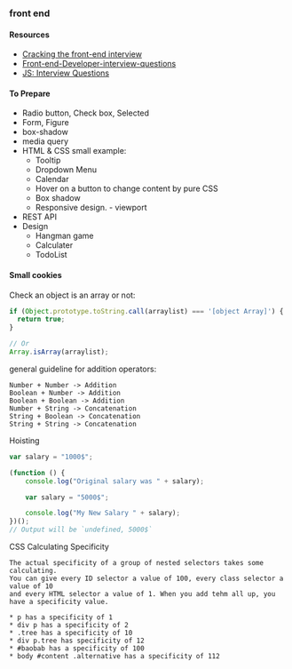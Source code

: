### front end
#### Resources
* [Cracking the front-end interview](https://medium.freecodecamp.com/cracking-the-front-end-interview-9a34cd46237#.4w3f64tjl)
* [Front-end-Developer-interview-questions](https://github.com/h5bp/Front-end-Developer-Interview-Questions)
* [JS: Interview Questions](http://www.thatjsdude.com/interview/dom.html)

#### To Prepare
* Radio button, Check box, Selected
* Form, Figure
* box-shadow
* media query
* HTML & CSS small example:
  * Tooltip
  * Dropdown Menu
  * Calendar
  * Hover on a button to change content by pure CSS
  * Box shadow
  * Responsive design. - viewport
* REST API
* Design
  * Hangman game
  * Calculater
  * TodoList


#### Small cookies
Check an object is an array or not:
```javascript
if (Object.prototype.toString.call(arraylist) === '[object Array]') {
  return true;
}

// Or
Array.isArray(arraylist);
```

general guideline for addition operators:
```
Number + Number -> Addition
Boolean + Number -> Addition
Boolean + Boolean -> Addition
Number + String -> Concatenation
String + Boolean -> Concatenation
String + String -> Concatenation
```

Hoisting
```javascript
var salary = "1000$";

(function () {
    console.log("Original salary was " + salary);

    var salary = "5000$";

    console.log("My New Salary " + salary);
})();
// Output will be `undefined, 5000$`
```

CSS Calculating Specificity
```
The actual specificity of a group of nested selectors takes some calculating.
You can give every ID selector a value of 100, every class selector a value of 10
and every HTML selector a value of 1. When you add tehm all up, you have a specificity value.

* p has a specificity of 1
* div p has a specificity of 2
* .tree has a specificity of 10
* div p.tree has specificity of 12
* #baobab has a specificity of 100
* body #content .alternative has a specificity of 112
```
